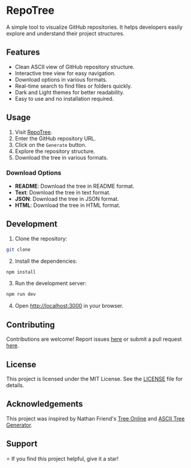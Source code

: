 # RepoTree

A simple tool to visualize GitHub repositories. It helps developers easily explore and understand their project structures.

## Features

- Clean ASCII view of GitHub repository structure.
- Interactive tree view for easy navigation.
- Download options in various formats.
- Real-time search to find files or folders quickly.
- Dark and Light themes for better readability.
- Easy to use and no installation required.

## Usage

1. Visit [RepoTree](https://repotree.vercel.app).
2. Enter the GitHub repository URL.
3. Click on the `Generate` button.
4. Explore the repository structure.
5. Download the tree in various formats.

### Download Options

- **README**: Download the tree in README format.
- **Text**: Download the tree in text format.
- **JSON**: Download the tree in JSON format.
- **HTML**: Download the tree in HTML format.

## Development

1. Clone the repository:

```bash
git clone
```

2. Install the dependencies:

```bash
npm install
```

3. Run the development server:

```bash
npm run dev
```

4. Open [http://localhost:3000](http://localhost:3000) in your browser.

## Contributing

Contributions are welcome! Report issues [here](https://github.com/coder-ralph/RepoTree/issues) or submit a pull request [here](https://github.com/coder-ralph/RepoTree/pulls).

## License

This project is licensed under the MIT License. See the [LICENSE](https://github.com/coder-ralph/RepoTree/blob/main/LICENSE) file for details.

## Acknowledgements

This project was inspired by Nathan Friend's [Tree Online](https://gitlab.com/nfriend/tree-online) and [ASCII Tree Generator](https://ascii-tree-generator.com/).

## Support

⭐ If you find this project helpful, give it a star!
